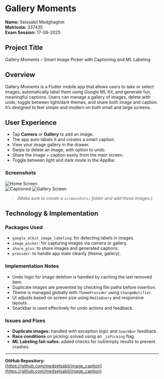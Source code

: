 # Gallery Moments

**Name:** Selssabil Medghaghet  
**Matricola:** 337435  
**Exam Session:** 17-08-2025

## Project Title
Gallery Moments – Smart Image Picker with Captioning and ML Labeling

## Overview
Gallery Moments is a Flutter mobile app that allows users to take or select images, automatically label them using Google ML Kit, and generate fun, meaningful captions. Users can manage a gallery of images, delete with undo, toggle between light/dark themes, and share both image and caption. It’s designed to feel simple and modern on both small and large screens.

## User Experience
- Tap **Camera** or **Gallery** to add an image.
- The app auto-labels it and creates a smart caption.
- View your image gallery in the drawer.
- Swipe to delete an image, with option to undo.
- Share the image + caption easily from the main screen.
- Toggle between light and dark mode in the AppBar.

### Screenshots
![Home Screen](/image_caption/screenshots/homescreen.png)  
![Captioned](/image_caption/screenshots/caption.png)
![Gallery Screen](/image_caption/screenshots/gallaery.png)

> *(Make sure to create a `screenshots/` folder and add these images.)*

## Technology & Implementation

### Packages Used
- `google_mlkit_image_labeling`: for detecting labels in images.
- `image_picker`: for capturing images via camera or gallery.
- `share_plus`: to share images and generated captions.
- `provider`: to handle app state cleanly (theme, gallery).

### Implementation Notes
- Undo logic for image deletion is handled by caching the last removed item.
- Duplicate images are prevented by checking file paths before insertion.
- Theme is managed globally with `ThemeProvider` using `ChangeNotifier`.
- UI adjusts based on screen size using `MediaQuery` and responsive layouts.
- Snackbar is used effectively for undo actions and feedback.

### Issues and Fixes
- **Duplicate images:** handled with exception logic and `SnackBar` feedback.
- **Race conditions** on picking: solved using an `_isPicking` flag.
- **ML Labeling fail-safes:** added checks for null/empty results to prevent crashes.

---

**GitHub Repository:**  
[https://github.com/medselsabil/image_caption](https://github.com/medselsabil/image_caption)
